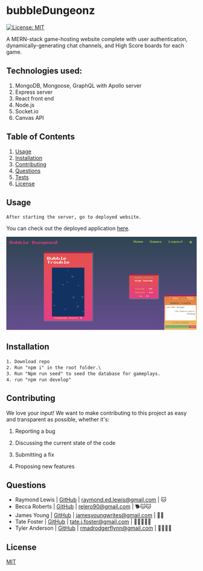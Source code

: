 # bubbleDungeonz

[![License: MIT](https://img.shields.io/badge/License-MIT-yellow.svg)](https://opensource.org/licenses/MIT)

A MERN-stack game-hosting website complete with user authentication, dynamically-generating chat channels, and High Score boards for each game.

## Technologies used:

1. MongoDB, Mongoose, GraphQL with Apollo server
2. Express server
3. React front end
4. Node.js
5. Socket.io
6. Canvas API

## Table of Contents

1.  [Usage](#Usage)
2.  [Installation](#Installation)
3.  [Contributing](#Contributing)
4.  [Questions](#Questions)
5.  [Tests](#Tests)
6.  [License](#License)

## Usage

    After starting the server, go to deployed website.

You can check out the deployed application [here](https://bubbledungeonz.herokuapp.com/).

![A screenshot of the app showing an active game, high scoreboard, and chat window.](./screen.PNG)

## Installation

    1. Download repo
    2. Run "npm i" in the root folder.\
    3. Run "Npm run seed" to seed the database for gameplays.
    4. run "npm run develop"

## Contributing

We love your input! We want to make contributing to this project as easy and transparent as possible, whether it's:

1.  Reporting a bug

2.  Discussing the current state of the code

3.  Submitting a fix

4.  Proposing new features

## Questions

- Raymond Lewis |
  [GitHub](https://github.com/l1keafox) |
  [raymond.ed.lewis@gmail.com](mailto:raymond.ed.lewis@gmail.com) | 🐱
- Becca Roberts |
  [GitHub](https://github.com/relero90) |
  [relero90@gmail.com](mailto:relero90@gmail.com) | 🐕🐱🐱
- James Young |
  [GitHub](https://github.com/jamesyoungGHusername) |
  [jamesyoungwrites@gmail.com](mailto:jamesyoungwrites@gmail.com) | 🦉🦉
- Tate Foster |
  [GitHub](https://github.com/TateFoster) |
  [tate.j.foster@gmail.com](mailto:tate.j.foster@gmail.com) | 🐹🐹🐹🐹🐹
- Tyler Anderson |
  [GitHub](https://github.com/madrodgerflynn) |
  [rmadrodgerflynn@gmail.com](mailto:madrodgerflynn@gmail.com) | 🐧🐧🐱🐱

## License

[MIT](https://choosealicense.com/licenses/mit/)
